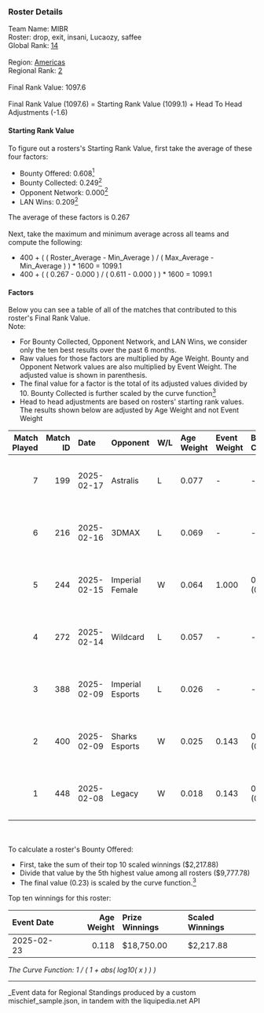 ### Roster Details<br />
Team Name: MIBR<br />
Roster: drop, exit, insani, Lucaozy, saffee<br />
Global Rank: [14](../../standings_global_2025_08_04.md)<br />
<br />
Region: [Americas]( ../../standings_americas_2025_08_04.md)<br />
Regional Rank: [2]( ../../standings_americas_2025_08_04.md)<br />
<br />
Final Rank Value:  1097.6<br />
<br />
Final Rank Value (1097.6) = Starting Rank Value (1099.1) + Head To Head Adjustments (-1.6)<br />

#### Starting Rank Value<br />
To figure out a rosters's Starting Rank Value, first take the average of these four factors:<br />
- Bounty Offered: 0.608[<sup>1</sup>](#table2)
- Bounty Collected: 0.249[<sup>2</sup>](#table1)
- Opponent Network: 0.000[<sup>2</sup>](#table1)
- LAN Wins: 0.209[<sup>2</sup>](#table1)

The average of these factors is 0.267<br />
<br />
Next, take the maximum and minimum average across all teams and compute the following:<br />
- 400 + ( ( Roster_Average - Min_Average ) / ( Max_Average - Min_Average ) ) * 1600 = 1099.1
- 400 + ( ( 0.267 - 0.000 ) / ( 0.611 - 0.000 ) ) * 1600 = 1099.1


#### Factors<br />
Below you can see a table of all of the matches that contributed to this roster's Final Rank Value.<br />
Note:<br />

- For Bounty Collected, Opponent Network, and LAN Wins, we consider only the ten best results over the past 6 months.
- Raw values for those factors are multiplied by Age Weight. Bounty and Opponent Network values are also multiplied by Event Weight. The adjusted value is shown in parenthesis.
- The final value for a factor is the total of its adjusted values divided by 10. Bounty Collected is further scaled by the curve function[<sup>3</sup>](#curveFunction)
- Head to head adjustments are based on rosters' starting rank values. The results shown below are adjusted by Age Weight and not Event Weight
<span id="table1"></span><br />


| Match Played | Match ID | Date       | Opponent         | W/L | Age Weight | Event Weight | Bounty Collected | Opponent Network | LAN Wins  | H2H Adj. | Roster                              |
| -: | -: | :- | :- | :- | :- | :- | :- | :- | :- | -: | :- |
|            7 |      199 | 2025-02-17 | Astralis         | L   | 0.077      | -            | -                | -                | -         |    -0.02 | drop, exit, insani, Lucaozy, saffee |
|            6 |      216 | 2025-02-16 | 3DMAX            | L   | 0.069      | -            | -                | -                | -         |    -0.47 | drop, exit, insani, Lucaozy, saffee |
|            5 |      244 | 2025-02-15 | Imperial Female  | W   | 0.064      | 1.000        | 0.151 (0.010)    | 0.000 (0.000)    | 1 (0.064) |     0.26 | drop, exit, insani, Lucaozy, saffee |
|            4 |      272 | 2025-02-14 | Wildcard         | L   | 0.057      | -            | -                | -                | -         |    -0.92 | drop, exit, insani, Lucaozy, saffee |
|            3 |      388 | 2025-02-09 | Imperial Esports | L   | 0.026      | -            | -                | -                | -         |    -0.62 | drop, exit, insani, Lucaozy, saffee |
|            2 |      400 | 2025-02-09 | Sharks Esports   | W   | 0.025      | 0.143        | 0.046 (0.000)    | 0.564 (0.002)    | 0 (0.000) |     0.14 | drop, exit, insani, Lucaozy, saffee |
|            1 |      448 | 2025-02-08 | Legacy           | W   | 0.018      | 0.143        | 0.009 (0.000)    | 0.355 (0.001)    | 0 (0.000) |     0.07 | drop, exit, insani, Lucaozy, saffee |

<br />
<span id="table2"></span><br />
To calculate a roster's Bounty Offered:<br />

- First, take the sum of their top 10 scaled winnings ($2,217.88)
- Divide that value by the 5th highest value among all rosters ($9,777.78)
- The final value (0.23) is scaled by the curve function.[<sup>3</sup>](#curveFunction)

Top ten winnings for this roster:<br />

| Event Date | Age Weight | Prize Winnings | Scaled Winnings |
| :- | -: | :- | :- |
| 2025-02-23 |      0.118 | $18,750.00     | $2,217.88       |


<span id="curveFunction"></span>_The Curve Function: 1 / ( 1 + abs( log10( x ) ) )_<br />

---
_Event data for Regional Standings produced by a custom mischief_sample.json, in tandem with the liquipedia.net API<br />
